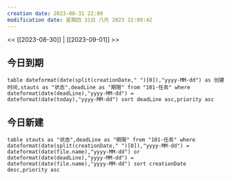 ```yaml
---
creation date: 2023-08-31 22:09
modification date: 星期四 31日 八月 2023 22:09:42
---
```

<< [[2023-08-30]] | [[2023-09-01]] >>

## 今日到期
```dataview
table dateformat(date(split(creationDate," ")[0]),"yyyy-MM-dd") as 创建时间,stauts as "状态",deadLine as "期限" from "101-任务" where dateformat(date(deadLine),"yyyy-MM-dd") = dateformat(date(today),"yyyy-MM-dd") sort deadLine asc,priority asc
```

## 今日新建
```dataview
table stauts as "状态",deadLine as "期限" from "101-任务" where  dateformat(date(split(creationDate," ")[0]),"yyyy-MM-dd") = dateformat(date(file.name),"yyyy-MM-dd") or dateformat(date(deadLine),"yyyy-MM-dd") = dateformat(date(file.name),"yyyy-MM-dd") sort creationDate desc,priority asc
```





